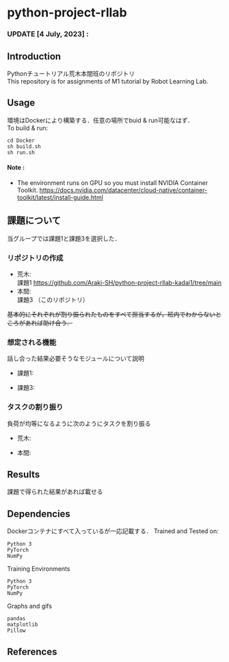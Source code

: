 # python-project-rllab



### UPDATE [4 July, 2023] : 


## Introduction
Pythonチュートリアル荒木本間班のリポジトリ  
This repository is for assignments of M1 tutorial by Robot Learning Lab.   


## Usage
環境はDockerにより構築する．任意の場所でbuid & run可能なはず．  
To build & run:
```
cd Docker
sh build.sh
sh run.sh
```

#### Note :
  - The environment runs on GPU so you must install NVIDIA Container Toolkit.
https://docs.nvidia.com/datacenter/cloud-native/container-toolkit/latest/install-guide.html

## 課題について
当グループでは課題1と課題3を選択した．
### リポジトリの作成  
- 荒木:  
課題1 https://github.com/Araki-SH/python-project-rllab-kadai1/tree/main
- 本間:  
課題3  （このリポジトリ）

~~基本的にそれぞれが割り振られたものをすべて担当するが，班内でわからないところがあれば助け合う．~~

### 想定される機能
話し合った結果必要そうなモジュールについて説明
- 課題1:

- 課題3:

### タスクの割り振り
負荷が均等になるように次のようにタスクを割り振る  
- 荒木:  

- 本間:  

## Results
課題で得られた結果があれば載せる

## Dependencies
Dockerコンテナにすべて入っているが一応記載する．
Trained and Tested on:
```
Python 3
PyTorch
NumPy
```
Training Environments 
```
Python 3
PyTorch
NumPy
```
Graphs and gifs
```
pandas
matplotlib
Pillow
```

## References

